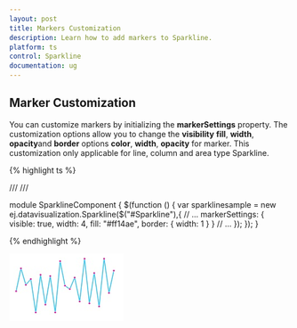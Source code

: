 ```yaml
---
layout: post
title: Markers Customization
description: Learn how to add markers to Sparkline.
platform: ts
control: Sparkline
documentation: ug
---
```


## Marker Customization

You can customize markers by initializing the **markerSettings** property. The customization options allow you to change the **visibility** **fill**, **width**, **opacity**and **border** options **color**, **width**, **opacity** for marker. This customization only applicable for line, column and area type Sparkline.

{% highlight ts %}

/// <reference path="tsfiles/jquery.d.ts" />
/// <reference path="tsfiles/ej.web.all.d.ts" />

module SparklineComponent {
    $(function () {
        var sparklinesample = new ej.datavisualization.Sparkline($("#Sparkline"),{
            // ...
            markerSettings: {
                visible: true,
                width: 4,
                fill: "#ff14ae",
                border: {
                    width: 1
                }
            }
            // ...
     });
    });
}



{% endhighlight %}

![](Marker-Customization_images/Marker-Customization_img1.png)
